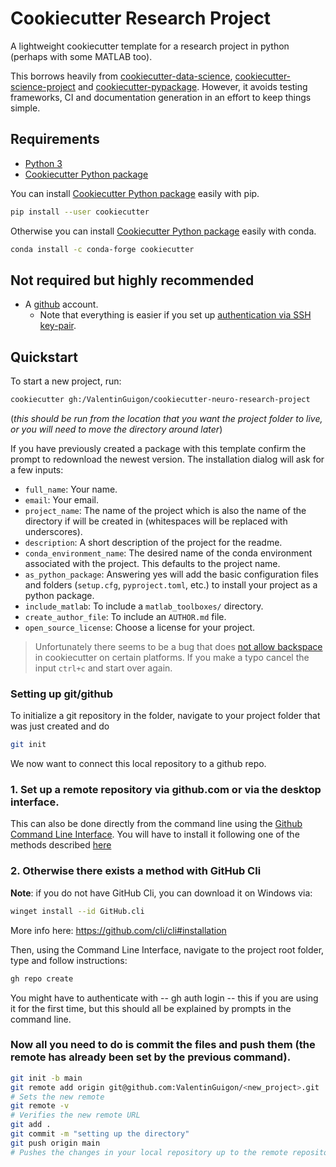 # Cookiecutter Research Project

A lightweight cookiecutter template for a research project in python (perhaps with some MATLAB too).

This borrows heavily from [cookiecutter-data-science](https://drivendata.github.io/cookiecutter-data-science/), [cookiecutter-science-project](https://github.com/jbusecke/cookiecutter-science-project) and [cookiecutter-pypackage](https://github.com/audreyfeldroy/cookiecutter-pypackage). However, it avoids testing frameworks, CI and documentation generation in an effort to keep things simple. 

## Requirements

* [Python 3](https://www.python.org/downloads/)
* [Cookiecutter Python package](http://cookiecutter.readthedocs.org/en/latest/installation.html)

You can install [Cookiecutter Python package](https://cookiecutter.readthedocs.io/en/latest/installation.html) easily with pip.

``` bash
pip install --user cookiecutter
```

Otherwise you can install [Cookiecutter Python package](https://cookiecutter.readthedocs.io/en/latest/installation.html) easily with conda.

``` bash
conda install -c conda-forge cookiecutter
```

## Not required but highly recommended

* A [github](https://github.com/) account.
    * Note that everything is easier if you set up [authentication via SSH key-pair](https://docs.github.com/en/github/authenticating-to-github/connecting-to-github-with-ssh).

## Quickstart

To start a new project, run:

``` bash
cookiecutter gh:/ValentinGuigon/cookiecutter-neuro-research-project
```

(*this should be run from the location that you want the project folder to live, or you will need to move the directory around later*)

If you have previously created a package with this template confirm the prompt to redownload the newest version.
The installation dialog will ask for a few inputs:
* `full_name`: Your name.
* `email`: Your email.
* `project_name`: The name of the project which is also the name of the directory if will be created in (whitespaces will be replaced with underscores).
* `description`: A short description of the project for the readme.
* `conda_environment_name`: The desired name of the conda environment associated with the project. This defaults to the project name.
* `as_python_package`: Answering yes will add the basic configuration files and folders (`setup.cfg`, `pyproject.toml`, etc.) to install your project as a python package.
* `include_matlab`: To include a `matlab_toolboxes/` directory.
* `create_author_file`: To include an `AUTHOR.md` file. 
* `open_source_license`: Choose a license for your project.

> Unfortunately there seems to be a bug that does [not allow backspace](https://github.com/audreyr/cookiecutter/issues/875) in cookiecutter on certain platforms. If you make a typo cancel the input `ctrl+c` and start over again.

### Setting up git/github

To initialize a git repository in the folder, navigate to your project folder that was just created and do

```bash
git init
```

We now want to connect this local repository to a github repo. 
### 1. Set up a remote repository via github.com or via the desktop interface.

This can also be done directly from the command line using the [Github Command Line Interface](https://github.com/cli/cli#installation). You will have to install it following one of the methods described [here](https://github.com/cli/cli#installation)

### 2. Otherwise there exists a method with GitHub Cli
**Note**: if you do not have GitHub Cli, you can download it on Windows via:

````bash
winget install --id GitHub.cli
````
More info here: https://github.com/cli/cli#installation

Then, using the Command Line Interface, navigate to the project root folder, type and follow instructions: 

```bash
gh repo create 
```
You might have to authenticate with -- gh auth login -- this if you are using it for the first time, but this should all be explained by prompts in the command line. 

### Now all you need to do is commit the files and push them (the remote has already been set by the previous command).

```bash
git init -b main
git remote add origin git@github.com:ValentinGuigon/<new_project>.git
# Sets the new remote
git remote -v
# Verifies the new remote URL
git add .
git commit -m "setting up the directory"
git push origin main
# Pushes the changes in your local repository up to the remote repository you specified as the origin
```
